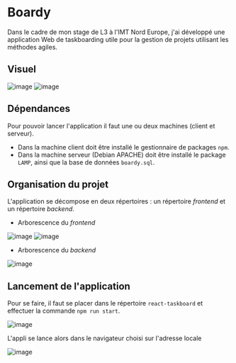 # Boardy

Dans le cadre de mon stage de L3 à l'IMT Nord Europe, j'ai développé une application Web de taskboarding utile pour la gestion de projets utilisant les méthodes agiles.

## Visuel
![image](https://user-images.githubusercontent.com/71394086/162967770-e83b22da-5e9a-48a6-a09e-5f4b870942a5.png)
![image](https://user-images.githubusercontent.com/71394086/162967869-cd0f43ec-c0f6-4339-a8aa-d9e5e7324927.png)

## Dépendances

Pour pouvoir lancer l'application il faut une ou deux machines (client et serveur).
- Dans la machine client doit être installé le gestionnaire de packages `npm`.
- Dans la machine serveur (Debian APACHE) doit être installé le package `LAMP`, ainsi que la base de données `boardy.sql`.

## Organisation du projet

L'application se décompose en deux répertoires : un répertoire *frontend* et un répertoire *backend*.

- Arborescence du *frontend*

 ![image](https://user-images.githubusercontent.com/71394086/131319346-57525d6e-babb-40af-8ced-433bc7f4029c.png)
 ![image](https://user-images.githubusercontent.com/71394086/131320029-75dcc3ca-3373-4ec8-885a-f55a7fe9e24b.png)

- Arborescence du *backend*

![image](https://user-images.githubusercontent.com/71394086/131320162-43f29dfc-7b0e-4667-bc86-27eec759b969.png)

## Lancement de l'application

Pour se faire, il faut se placer dans le répertoire `react-taskboard` et effectuer la commande `npm run start`.

![image](https://user-images.githubusercontent.com/71394086/131320934-c8b1ddd6-bde4-4d24-b594-1fa97088e528.png)

L'appli se lance alors dans le navigateur choisi sur l'adresse locale 

![image](https://user-images.githubusercontent.com/71394086/131321976-f102be4c-7c67-41b6-9a21-8f0bfba525ce.png)


